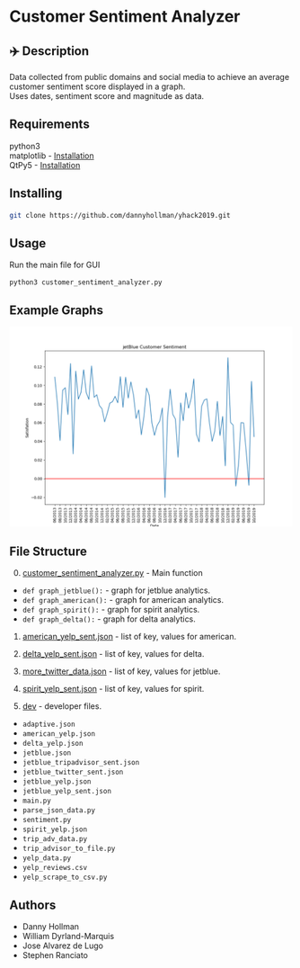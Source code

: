 # Customer Sentiment Analyzer

## ✈️ Description

Data collected from public domains and social media to achieve an average customer sentiment score displayed in a graph. <br />
Uses dates, sentiment score and magnitude as data.

## Requirements

python3 <br />
matplotlib - [Installation](https://matplotlib.org/users/installing.html) <br />
QtPy5 - [Installation](https://pypi.org/project/PyQt5/)

## Installing

```bash
git clone https://github.com/dannyhollman/yhack2019.git
```

## Usage

Run the main file for GUI
```
python3 customer_sentiment_analyzer.py
```

## Example Graphs

![jetBlue tweet sentiment](graphs/JetBlueCustomerSentiment.png)

## File Structure
0. [customer_sentiment_analyzer.py](customer_sentiment_analyzer.py) - Main function
* ``def graph_jetblue():`` - graph for jetblue analytics.
* ``def graph_american():`` - graph for american analytics.
* ``def graph_spirit():`` - graph for spirit analytics.
* ``def graph_delta():`` - graph for delta analytics.

1. [american_yelp_sent.json](american_yelp_sent.json) - list of key, values for american.

2. [delta_yelp_sent.json](delta_yelp_sent.json) - list of key, values for delta.

3. [more_twitter_data.json](more_twitter_data.json) - list of key, values for jetblue.

4. [spirit_yelp_sent.json](spirit_yelp_sent.json) - list of key, values for spirit.

4. [dev](dev) - developer files.
* ``adaptive.json``
* ``american_yelp.json``
* ``delta_yelp.json``
* ``jetblue.json``
* ``jetblue_tripadvisor_sent.json``
* ``jetblue_twitter_sent.json``
* ``jetblue_yelp.json``
* ``jetblue_yelp_sent.json``
* ``main.py``
* ``parse_json_data.py``
* ``sentiment.py``
* ``spirit_yelp.json``
* ``trip_adv_data.py``
* ``trip_advisor_to_file.py``
* ``yelp_data.py``
* ``yelp_reviews.csv``
* ``yelp_scrape_to_csv.py``

## Authors

* Danny Hollman
* William Dyrland-Marquis
* Jose Alvarez de Lugo
* Stephen Ranciato
